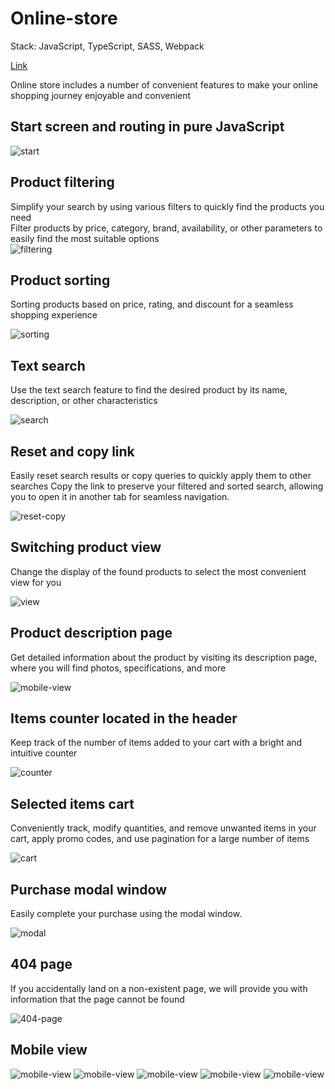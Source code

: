 # Online-store

Stack: JavaScript, TypeScript, SASS, Webpack

[Link](https://oolenkazolot-online-store.netlify.app/)

Online store includes a number of convenient features to make your online shopping journey enjoyable and convenient

## Start screen and routing in pure JavaScript

<image src="src/assets/screenshots/Screenshot_1.png" alt="start">

## Product filtering

<div>Simplify your search by using various filters to quickly find the products you need</div>
<div>Filter products by price, category, brand, availability, or other parameters to easily find the most suitable options</div>

<image src="src/assets/screenshots/Screenshot_2.png" alt="filtering">

## Product sorting

Sorting products based on price, rating, and discount for a seamless shopping experience

<image src="src/assets/screenshots/Screenshot_4.png" alt="sorting">

## Text search

Use the text search feature to find the desired product by its name, description, or other characteristics

<image src="src/assets/screenshots/Screenshot_3.png" alt="search">

## Reset and copy link

Easily reset search results or copy queries to quickly apply them to other searches
Copy the link to preserve your filtered and sorted search, allowing you to open it in another tab for seamless navigation.

<image src="src/assets/screenshots/Screenshot_5.png" alt="reset-copy">

## Switching product view

Change the display of the found products to select the most convenient view for you

<image src="src/assets/screenshots/Screenshot_6.png" alt="view">

## Product description page

Get detailed information about the product by visiting its description page, where you will find photos, specifications, and more

<image src="src/assets/screenshots/Screenshot_7.png" alt="mobile-view">

## Items counter located in the header

Keep track of the number of items added to your cart with a bright and intuitive counter

<image src="src/assets/screenshots/Screenshot_8.png" alt="counter">

## Selected items cart

Conveniently track, modify quantities, and remove unwanted items in your cart, apply promo codes, and use pagination for a large number of items

<image src="src/assets/screenshots/Screenshot_9.png" alt="cart">

## Purchase modal window

Easily complete your purchase using the modal window.

<image src="src/assets/screenshots/Screenshot_10.png" alt="modal">

## 404 page

If you accidentally land on a non-existent page, we will provide you with information that the page cannot be found

<image src="src/assets/screenshots/Screenshot_11.png" alt="404-page">

## Mobile view

<image src="src/assets/screenshots/Screenshot_12.png" alt="mobile-view">
<image src="src/assets/screenshots/Screenshot_13.png" alt="mobile-view">
<image src="src/assets/screenshots/Screenshot_14.png" alt="mobile-view">
<image src="src/assets/screenshots/Screenshot_15.png" alt="mobile-view">
<image src="src/assets/screenshots/Screenshot_16.png" alt="mobile-view">
